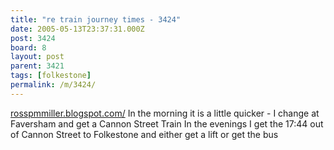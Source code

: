 ```yaml
---
title: "re train journey times - 3424"
date: 2005-05-13T23:37:31.000Z
post: 3424
board: 8
layout: post
parent: 3421
tags: [folkestone]
permalink: /m/3424/
---
```

<a href="http://rosspmmiller.blogspot.com/">rosspmmiller.blogspot.com/</a>
In the morning it is a little quicker - I change at Faversham and get a Cannon Street Train
In the evenings I get the 17:44 out of Cannon Street to Folkestone and either get a lift or get the bus
